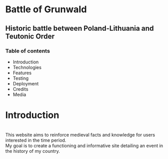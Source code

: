 #   Battle of Grunwald 
## Historic battle between Poland-Lithuania and Teutonic Order
 ### Table of contents
* Introduction
* Technologies
* Features
* Testing
* Deployment
* Credits
* Media
# Introduction
 <br>
 This website aims to reinforce medieval facts and knowledge for users interested in the time period.
 <br>
 My goal is to create a functioning and informative site detailing an event in the history of my country.
 <br>
 <br>
 

